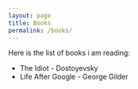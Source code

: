 ```yaml
---
layout: page
title: Books
permalink: /books/
---
```

Here is the list of books i am reading:
- The Idiot - Dostoyevsky
- Life After Google - George Gilder
